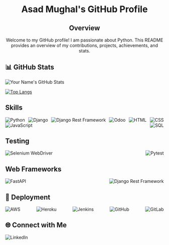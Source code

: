 
<div style= "text-align: center;">
<h1>Asad Mughal's GitHub Profile</h1>
</div>

<div style="text-align: center;">
  <h2>Overview</h2>
  <p>Welcome to my GitHub profile! I am passionate about Python. This README provides an overview of my contributions, projects, achievements, and stats.</p>
</div>

## 📊 GitHub Stats

![Your Name's GitHub Stats](https://github-readme-stats.vercel.app/api/?username=asadmughal786&show_icons=true&theme=dark)

[![Top Langs](https://github-readme-stats.vercel.app/api/top-langs/?username=asadmughal786&layout=compact&theme=dark)](https://github.com/asadmughal786)


## Skills

<!-- Add style to horizontally display badges -->
<div style="display: flex; justify-content: space-between; align-items: center; flex-wrap: wrap;">

  <!-- Badges -->
  <img src="https://img.shields.io/badge/Python-Description-informational?logo=python" alt="Python" />
  <img src="https://img.shields.io/badge/Django-Summary-informational?logo=django" alt="Django" />
  <img src="https://img.shields.io/badge/Django%20Rest%20Framework-Overview-informational?logo=drf" alt="Django Rest Framework" />
  <img src="https://img.shields.io/badge/Odoo-Description-informational?logo=odoo" alt="Odoo" />
  <img src="https://img.shields.io/badge/HTML-Overview-informational?logo=html5" alt="HTML" />
  <img src="https://img.shields.io/badge/CSS-Overview-informational?logo=css3" alt="CSS" />
  <img src="https://img.shields.io/badge/JavaScript-Overview-informational?logo=javascript" alt="JavaScript" />
  <img src="https://img.shields.io/badge/SQL-Overview-informational?logo=sql" alt="SQL" />
  

</div>

## Testing

<!-- Add style to horizontally display badges -->
<div style="display: flex; justify-content: space-between; align-items: center; flex-wrap: wrap;">

  <!-- Badges -->
  <img src="https://img.shields.io/badge/Selenium%20WebDriver-Description-informational?logo=selenium" alt="Selenium WebDriver" />
  <img src="https://img.shields.io/badge/Pytest-Description-informational?logo=pytest" alt="Pytest" />

</div>

## Web Frameworks

<!-- Add style to horizontally display badges -->
<div style="display: flex; justify-content: space-between; align-items: center; flex-wrap: wrap;">

  <!-- Badges -->
  <img src="https://img.shields.io/badge/FastAPI-Description-informational?logo=fastapi" alt="FastAPI" />
  <img src="https://img.shields.io/badge/Django%20Rest%20Framework-Description-informational?logo=drf" alt="Django Rest Framework" />

</div>

## 🚀 Deployment

<!-- Add style to horizontally display badges -->
<div style="display: flex; justify-content: space-between; align-items: center; flex-wrap: wrap;">

  <!-- Badges -->
  <img src="https://img.shields.io/badge/AWS-Deployed-informational?logo=amazon-aws" alt="AWS" />
  <img src="https://img.shields.io/badge/Heroku-Deployed-informational?logo=heroku" alt="Heroku" />
  <img src="https://img.shields.io/badge/Jenkins-Deployed-informational?logo=jenkins" alt="Jenkins" />
  <img src="https://img.shields.io/badge/GitHub-Deployed-informational?logo=github" alt="GitHub" />
  <img src="https://img.shields.io/badge/GitLab-Deployed-informational?logo=gitlab" alt="GitLab" />

</div>

## 🌐 Connect with Me

<!-- Add style to horizontally display badges -->
<div style="display: flex; justify-content: space-between; align-items: center; flex-wrap: wrap;">

  <!-- Badges -->
  <img src="https://img.shields.io/badge/LinkedIn-Connect-blue?logo=linkedin" href="www.linkedin.com/in/muhammad-asad-python-developer" alt="LinkedIn" />

</div>
